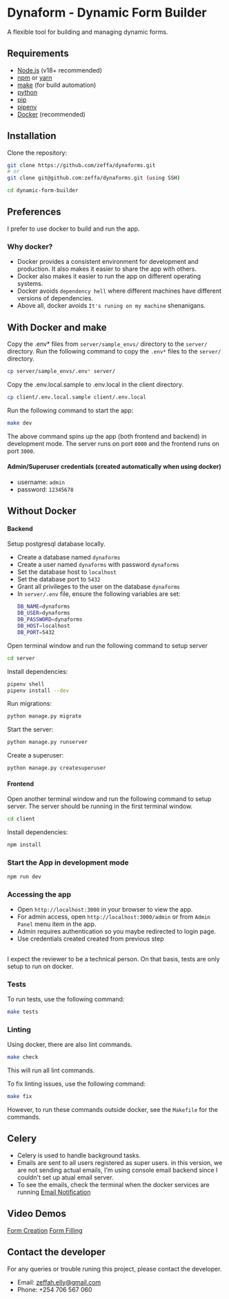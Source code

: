 # Dynaform - Dynamic Form Builder

A flexible tool for building and managing dynamic forms.

## Requirements

- [Node.js](https://nodejs.org/) (v18+ recommended)
- [npm](https://www.npmjs.com/) or [yarn](https://yarnpkg.com/)
- [make](https://www.gnu.org/software/make/) (for build automation)
- [python](https://www.python.org/)
- [pip](https://pip.pypa.io/en/stable/)
- [pipenv](https://pipenv.pypa.io/en/latest/)
- [Docker](https://www.docker.com/) (recommended)

## Installation
Clone the repository:

```sh
git clone https://github.com/zeffa/dynaforms.git 
# or
git clone git@github.com:zeffa/dynaforms.git (using SSH)

cd dynamic-form-builder
```
## Preferences
I prefer to use docker to build and run the app. 
### Why docker?
- Docker provides a consistent environment for development and production. It also makes it easier to share the app with others.
- Docker also makes it easier to run the app on different operating systems.
- Docker avoids `dependency hell` where different machines have different versions of dependencies.
- Above all, docker avoids `It's runing on my machine` shenanigans.

## With Docker and make
Copy the .env* files from `server/sample_envs/` directory to the `server/` directory.
Run the following command to copy the `.env*` files to the `server/` directory.

```sh
cp server/sample_envs/.env* server/
```
Copy the .env.local.sample to .env.local in the client directory.

```sh
cp client/.env.local.sample client/.env.local
```

Run the following command to start the app:

```sh
make dev
```
The above command spins up the app (both frontend and backend) in development mode.
The server runs on port `8000` and the frontend runs on port `3000`.

#### Admin/Superuser credentials (created automatically when using docker)
- username: `admin`
- password: `12345678`

## Without Docker
#### Backend
Setup postgresql database locally. 
- Create a database named `dynaforms`
- Create a user named `dynaforms` with password `dynaforms`
- Set the database host to `localhost`
- Set the database port to `5432`
- Grant all privileges to the user on the database `dynaforms`
- In `server/.env` file, ensure the following variables are set:
    ```sh
    DB_NAME=dynaforms
    DB_USER=dynaforms
    DB_PASSWORD=dynaforms
    DB_HOST=localhost
    DB_PORT=5432
    ```
Open terminal window and run the following command to setup server
```sh
cd server
```
Install dependencies:
```sh
pipenv shell
pipenv install --dev
```
Run migrations:
```sh
python manage.py migrate
```
Start the server:
```sh
python manage.py runserver
```
Create a superuser:
```sh
python manage.py createsuperuser
```

#### Frontend
Open another terminal window and run the following command to setup server. The server should be running in the first terminal window.

```sh
cd client
```

Install dependencies:

```sh
npm install
```

### Start the App in development mode

```sh
npm run dev
```

### Accessing the app
- Open `http://localhost:3000` in your browser to view the app.
- For admin access, open `http://localhost:3000/admin` or from `Admin Panel` menu item in the app.
- Admin requires authentication so you maybe redirected to login page. 
- Use credentials created created from previous step


##
I expect the reviewer to be a technical person. 
On that basis, tests are only setup to run on docker.

### Tests
To run tests, use the following command:
```sh
make tests
```

### Linting
Using docker, there are also lint commands.
```sh
make check
```
This will run all lint commands.

To fix linting issues, use the following command:
```sh
make fix
```

However, to run these commands outside docker, see the `Makefile` for the commands.

## Celery

- Celery is used to handle background tasks.
- Emails are sent to all users registered as super users.
in this version, we are not sending actual emails, I'm using console email backend since I couldn't set up atual email server.
- To see the emails, check the terminal when the docker services are running
[Email Notification](files/email-notification.png)

## Video Demos
[Form Creation](https://www.loom.com/share/dbef92a757cb4acabbf8b5f2941f4234?sid=457a797f-3b88-4f41-8e57-c0f3e0c988f2)
[Form Filling](https://www.loom.com/share/d8b5c5a566f54f2582ca8f7edf62df3a?sid=4499f0fa-4f0f-4aa5-bd09-01c63670a699)

## Contact the developer
For any queries or trouble runing this project, please contact the developer.

- Email: zeffah.elly@gmail.com
- Phone: +254 706 567 060


